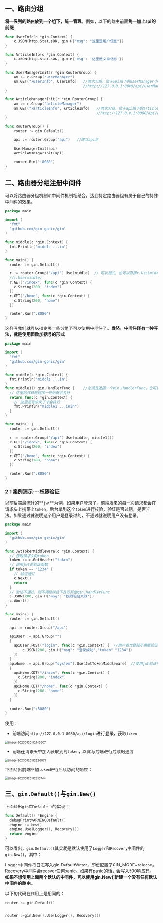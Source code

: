 ## 一、路由分组

**将一系列的路由放到一个组下，统一管理**。例如，以下的路由前面**统一加上api的前缀**

```go
func UserInfo(c *gin.Context) {
	c.JSON(http.StatusOK, gin.H{"msg": "这里是用户信息"})
}

func ArticleInfo(c *gin.Context) {
	c.JSON(http.StatusOK, gin.H{"msg": "这里是文章信息"})
}

func UserManagerInit(r *gin.RouterGroup) {
	um := r.Group("userManager")
    um.GET("/userInfo", UserInfo)   //两次分组，位于api组下的userManager小组，因此必须以		
   									//http://127.0.0.1:8080/api/userManager/userInfo进行访问
}

func ArticleManagerInit(r *gin.RouterGroup) {
	am := r.Group("articleManager")
	am.GET("/articleInfo", ArticleInfo)   //两次分组，位于api组下的articleManager小组，因此必须以		
   										  //http://127.0.0.1:8080/api/articleManager/articleInfo进行访问
}

func RouterGroup() {
	router := gin.Default()

	api := router.Group("api")   //建立api组
	
	UserManagerInit(api)
	ArticleManagerInit(api)

	router.Run(":8080")
}
```

## 二、路由器分组注册中间件

可以将路由器分组机制和中间件机制相结合，达到特定路由器组有属于自己的特殊中间件的效果。

```go
package main

import (
  "fmt"
  "github.com/gin-gonic/gin"
)

func middle(c *gin.Context) {
  fmt.Println("middle ...in")
}

func main() {
  router := gin.Default()

  r := router.Group("/api").Use(middle)  // 可以链式，也可以直接r.Use(middle)，且这里是传入中间件的名字
  //r.Use(middle) 
  r.GET("/index", func(c *gin.Context) {
    c.String(200, "index")
  })
  r.GET("/home", func(c *gin.Context) {
    c.String(200, "home")
  })

  router.Run(":8080")
}
```

这样写我们就可以指定哪一些分组下可以使用中间件了。**当然，中间件还有一种写法，就是使用函数加括号的形式**

```go
package main

import (
  "fmt"
  "github.com/gin-gonic/gin"
)

func middle(c *gin.Context) {
  fmt.Println("middle ...in")
}
func middle1() gin.HandlerFunc {    //必须是返回一个gin.HandlerFunc。也可以有参数，达到闭包的效果
  // 这里的代码是程序一开始就会执行
  return func(c *gin.Context) {
    // 这里是请求来了才会执行
    fmt.Println("middle1 ...inin")
  }
}

func main() {
  router := gin.Default()

  r := router.Group("/api").Use(middle, middle1())
  r.GET("/index", func(c *gin.Context) {
    c.String(200, "index")
  })
  r.GET("/home", func(c *gin.Context) {
    c.String(200, "home")
  })

  router.Run(":8080")
}
```

### 2.1 案例演示---权限验证

以前后端最流行的**`jwt`**为例，如果用户登录了，前端发来的每一次请求都会在请求头上携带上`token`。后台拿到这个`token`进行校验，验证是否过期，是否非法。如果通过就说明这个用户是登录过的，不通过就说明用户没有登录。

```go
package main

import (
  "github.com/gin-gonic/gin"
)

func JwtTokenMiddleware(c *gin.Context) {
  // 获取请求头的token
  token := c.GetHeader("token")
  // 调用jwt的验证函数
  if token == "1234" {
    // 验证通过
    c.Next()
    return
  }
  // 验证不通过，则不再继续往下执行其他gin.HandlerFunc
  c.JSON(200, gin.H{"msg": "权限验证失败"})
  c.Abort()
}

func main() {
  router := gin.Default()

  api := router.Group("/api")

  apiUser := api.Group("")
  {
    apiUser.POST("login", func(c *gin.Context) {  //用户首次登陆不需要验证，同时需要给用户前端返回一个token
        c.JSON(200, gin.H{"msg": "登录成功","token":"1234"})
    })
  }
  apiHome := api.Group("system").Use(JwtTokenMiddleware)  //使用jwt验证中间件
  {
    apiHome.GET("/index", func(c *gin.Context) {
      c.String(200, "index")
    })
    apiHome.GET("/home", func(c *gin.Context) {
      c.String(200, "home")
    })
  }

  router.Run(":8080")
}
```

使用：

- 前端访问`http://127.0.0.1:8080/api/login`进行登录，获取`token`

<img src="C:\Users\DELL\AppData\Roaming\Typora\typora-user-images\image-20230120182145507.png" alt="image-20230120182145507" style="zoom:67%;" />

- 前端在请求头中加入获取到的`token`，以此与后端进行后续的通信

<img src="C:\Users\DELL\AppData\Roaming\Typora\typora-user-images\image-20230120182226071.png" alt="image-20230120182226071" style="zoom:67%;" />

下面给出前端不加`token`进行后续访问的响应：

<img src="C:\Users\DELL\AppData\Roaming\Typora\typora-user-images\image-20230120182315744.png" alt="image-20230120182315744" style="zoom:67%;" />

## 三、`gin.Default()`与`gin.New()`

下面给出`gin`中`Default()`的实现：

```go
func Default() *Engine {
  debugPrintWARNINGDefault()
  engine := New()
  engine.Use(Logger(), Recovery())
  return engine
}
```

可以看出，`gin.Default()`其实就是默认使用了`Logger`和`Recovery`中间件的`gin.New()`。其中：

Logger中间件将日志写入gin.DefaultWriter，即使配置了GIN_MODE=release。 Recovery中间件会recover任何panic。如果有panic的话，会写入500响应码。 **如果不想使用上面两个默认的中间件，可以使用gin.New()新建一个没有任何默认中间件的路由。**

以下的代码在作用上是相同的：

```go
router := gin.Default()


router :=gin.New().Use(Logger(), Recovery())
```

